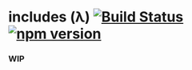 # includes (λ) [![Build Status](https://travis-ci.org/leecrossley/includes.png?branch=master)](https://travis-ci.org/leecrossley/includes) [![npm version](https://badge.fury.io/js/includes.png)](https://npmjs.org/package/includes)

### WIP